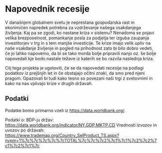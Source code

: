 # Napovednik recesije
V današnjem globalnem svetu je neprestana gospodarska rast in ekonimićen napredek potrebna za vzdrževanje našega vsakdanjega
življenja. Kaj pa se zgodi, ko nastane kriza v sistemu? Nenadoma se pojavi velika brezposelnost, pomankanje posla za podjetja
ter izguba zaupanja investitorjev v trg in s tem manjše investicije. Te krize imajo velik upliv na naše vsakdanje življenje in
pogled na prihodnost zato bi bilo dobro vedeti, če jo lahko napovemo, da bi se tako morda bolje pripravili nanjo oz. še bolje
napovedali kje bodo nastale težave iz katerih se bo razvila naslednja kriza.

Cilj tega projekta je ugotoviti, če se da napovedati recesije na podlagi podatkov iz prejšnjih let in če obstajajo očitni
znaki, da smo pred njeni pragom. Opazovali bi tudi kako tesno so povezani naši trgi z svetovnimi in kako na nas vplivajo krize
v drugih državah.

## Podatki
Podatke bomo primarno vzeli iz https://data.worldbank.org/.

Podatki o:
BDP-ju držav: https://data.worldbank.org/indicator/NY.GDP.MKTP.CD
Vrednosti izvozov in uvozov po državah: https://www.trademap.org/Country_SelProduct_TS.aspx?nvpm=1%7c%7c%7c%7c%7cTOTAL%7c%7c%7c2%7c1%7c1%7c2%7c2%7c1%7c2%7c1%7c
